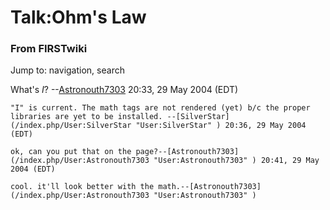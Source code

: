 # Talk:Ohm's Law

### From FIRSTwiki

Jump to: navigation, search

What's _I_? --[Astronouth7303](/index.php/User:Astronouth7303
"User:Astronouth7303" ) 20:33, 29 May 2004 (EDT)

    "I" is current. The math tags are not rendered (yet) b/c the proper libraries are yet to be installed. --[SilverStar](/index.php/User:SilverStar "User:SilverStar" ) 20:36, 29 May 2004 (EDT) 

    ok, can you put that on the page?--[Astronouth7303](/index.php/User:Astronouth7303 "User:Astronouth7303" ) 20:41, 29 May 2004 (EDT) 

    cool. it'll look better with the math.--[Astronouth7303](/index.php/User:Astronouth7303 "User:Astronouth7303" )

